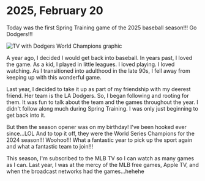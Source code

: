 # 2025, February 20

Today was the first Spring Training game of the 2025 baseball season!!! Go Dodgers!!!

![TV with Dodgers World Champions graphic](/photos/photo-a-day/2025/02/media/IMG_6307.jpeg)

A year ago, I decided I would get back into baseball. In years past, I loved the game. As a kid, I played in little leagues. I loved playing. I loved watching. As I transitioned into adulthood in the late 90s, I fell away from keeping up with this wonderful game.

Last year, I decided to take it up as part of my friendship with my deerest friend. Her team is the LA Dodgers. So, I began following and rooting for them. It was fun to talk about the team and the games throughout the year. I didn't follow along much during Spring Training. I was only just beginning to get back into it.

But then the season opener was on my birthday! I've been hooked ever since...LOL And to top it off, they were the World Series Champions for the 2024 season!!! Woohoo!!! What a fantastic year to pick up the sport again and what a fantastic team to join!!!

This season, I'm subscribed to the MLB TV so I can watch as many games as I can. Last year, I was at the mercy of the MLB free games, Apple TV, and when the broadcast networks had the games...hehehe